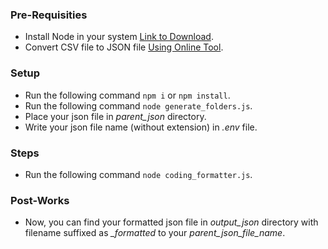 ### Pre-Requisities
- Install Node in your system [Link to Download](https://nodejs.org/en/download).  
- Convert CSV file to JSON file [Using Online Tool](https://data.page/csv/json).

### Setup
- Run the following command ` npm i ` or ` npm install `.
- Run the following command ` node generate_folders.js `.
- Place your json file in *parent_json* directory.
- Write your json file name (without extension) in *.env* file.

### Steps
- Run the following command ` node coding_formatter.js `.

### Post-Works
- Now, you can find your formatted json file in *output_json* directory with filename suffixed as *_formatted* to your *parent_json_file_name*.
